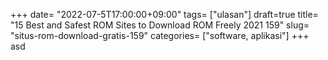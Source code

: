 +++
date= "2022-07-5T17:00:00+09:00"
tags= ["ulasan"]
draft=true
title= "15 Best and Safest ROM Sites to Download ROM Freely 2021        159"
slug= "situs-rom-download-gratis-159"
categories= ["software, aplikasi"]
+++
asd

